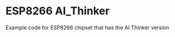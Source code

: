ESP8266 AI_Thinker
================

Example code for ESP8266 chipset that has the AI Thinker version
